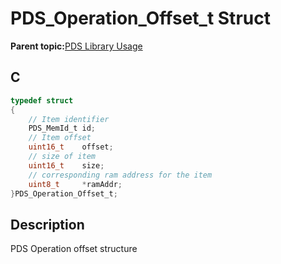 # PDS\_Operation\_Offset\_t Struct

**Parent topic:**[PDS Library Usage](GUID-A7B0958C-E476-48EA-9C30-DA83508CC577.md)

## C

```c
typedef struct
{
    // Item identifier
    PDS_MemId_t id;
    // Item offset
    uint16_t    offset;
    // size of item
    uint16_t    size;
    // corresponding ram address for the item
    uint8_t     *ramAddr;
}PDS_Operation_Offset_t;

```

## Description

PDS Operation offset structure

